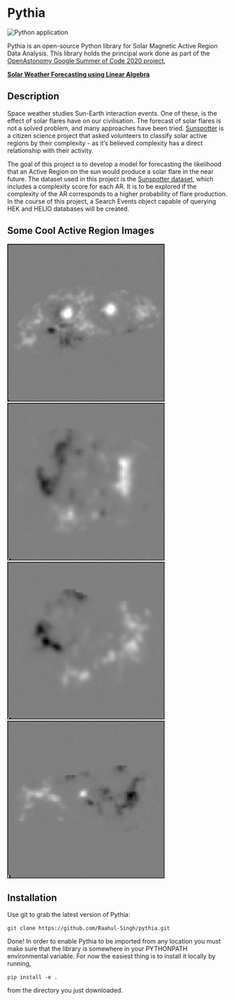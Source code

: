 Pythia
======
![Python application](https://github.com/Raahul-Singh/pythia/workflows/Python%20application/badge.svg)

Pythia is an open-source Python library for Solar Magnetic Active Region Data Analysis.
This library holds the principal work done as part of the [OpenAstonomy Google Summer of Code 2020 project](https://summerofcode.withgoogle.com/projects/#5503197600284672), 

[**Solar Weather Forecasting using Linear Algebra**](https://openastronomy.org/gsoc/gsoc2020/#/projects?project=space_weather_forecasting_using_linear_algebra)

Description
-----------
Space weather studies Sun-Earth interaction events. One of these, is the effect of solar flares have on our civilisation. The forecast of solar flares is not a solved problem, and many approaches have been tried. [Sunspotter](https://www.sunspotter.org/) is a citizen science project that asked volunteers to classify solar active regions by their complexity - as it’s believed complexity has a direct relationship with their activity.

The goal of this project is to develop a model for forecasting the likelihood that an Active Region on the sun would produce a solar flare in the near future. The dataset used in this project is the [Sunspotter dataset](https://zenodo.org/record/1478972#.XrUPH_HhU5l), which includes a complexity score for each AR. It is to be explored if the complexity of the AR corresponds to a higher probability of flare production. In the course of this project, a Search Events object capable of querying HEK and HELIO databases will be created.

Some Cool Active Region Images
------------------------------
![Image description](sample_data/AR/5397a56aa57caf04c6000001.jpg)
![Image description](sample_data/AR/5397a56ba57caf04c6000009.jpg)
![Image description](sample_data/AR/5397a56ba57caf04c6000013.jpg)
![Image description](sample_data/AR/5397b77ea57caf04c6066e07.jpg)

Installation
------------

Use git to grab the latest version of Pythia:

    git clone https://github.com/Raahul-Singh/pythia.git

Done! In order to enable Pythia to be imported from any location you must make
sure that the library is somewhere in your PYTHONPATH environmental variable.
For now the easiest thing is to install it locally by running,
```
pip install -e .
```
from the directory you just
downloaded.


